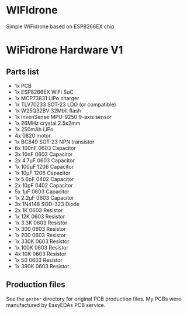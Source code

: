 # WIFIdrone
Simple WiFidrone based on ESP8266EX chip
# WiFidrone Hardware V1
## Parts list
* 1x PCB
* 1x ESP8266EX WiFi SoC
* 1x MCP73831 LiPo charger
* 1x TLV70233 SOT-23 LDO (or compatible)
* 1x W25Q32BV 32Mbit flash
* 1x InvenSense MPU-9250 9-axis sensor
* 1x 26MHz crystal 2.5x2mm
* 1x 250mAh LiPo
* 4x 0820 motor
* 1x BC849 SOT-23 NPN transistor
* 6x 100nF 0603 Capacitor
* 3x 10nF 0603 Capacitor
* 2x 4.7µF 0603 Capacitor
* 1x 100µF 1206 Capacitor
* 1x 10µF 1206 Capacitor
* 1x 5.6pF 0402 Capacitor
* 2x 10pF 0402 Capacitor
* 5x 1µF 0603 Capacitor
* 1x 2.2µF 0603 Capacitor
* 3x 1N4148 SOD-323 Diode
* 2x 1K 0603 Resistor
* 1x 12K 0603 Resistor
* 1x 3.3K 0603 Resistor
* 1x 300 0603 Resistor
* 1x 200 0603 Resistor
* 1x 330K 0603 Resistor
* 1x 100K 0603 Resistor
* 4x 10K 0603 Resistor
* 1x 50 0603 Resistor
* 1x 390K 0603 Resistor

## Production files
See the `gerber` directory for original PCB production files. My PCBs were manufactured by EasyEDAs PCB service.
